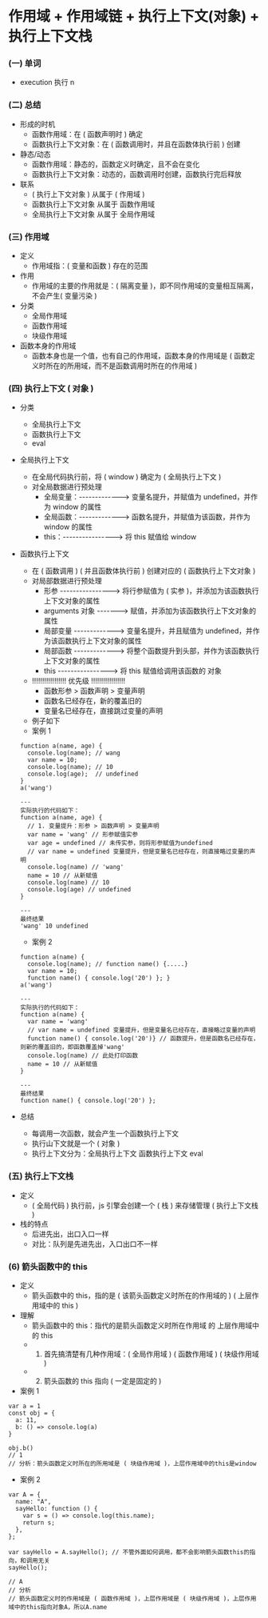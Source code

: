 # 作用域 + 作用域链 + 执行上下文(对象) + 执行上下文栈

### (一) 单词

- execution 执行 n

### (二) 总结

- 形成的时机
  - 函数作用域：在 ( 函数声明时 ) 确定
  - 函数执行上下文对象：在 ( 函数调用时，并且在函数体执行前 ) 创建
- 静态/动态
  - 函数作用域：静态的，函数定义时确定，且不会在变化
  - 函数执行上下文对象：动态的，函数调用时创建，函数执行完后释放
- 联系
  - ( 执行上下文对象 ) 从属于 ( 作用域 )
  - 函数执行上下文对象 从属于 函数作用域
  - 全局执行上下文对象 从属于 全局作用域

### (三) 作用域

- 定义
  - 作用域指：( 变量和函数 ) 存在的范围
- 作用
  - 作用域的主要的作用就是：( 隔离变量 )，即不同作用域的变量相互隔离，不会产生( 变量污染 )
- 分类
  - 全局作用域
  - 函数作用域
  - 块级作用域
- 函数本身的作用域
  - 函数本身也是一个值，也有自己的作用域，函数本身的作用域是 ( 函数定义时所在的所用域，而不是函数调用时所在的作用域 )

### (四) 执行上下文 ( 对象 )

- 分类

  - 全局执行上下文
  - 函数执行上下文
  - eval

- 全局执行上下文

  - 在全局代码执行前，将 ( window ) 确定为 ( 全局执行上下文 )
  - 对全局数据进行预处理
    - 全局变量：-------------> 变量名提升，并赋值为 undefined，并作为 window 的属性
    - 全局函数：-------------> 函数名提升，并赋值为该函数，并作为 window 的属性
    - this：----------------> 将 this 赋值给 window

- 函数执行上下文

  - 在 ( 函数调用 ) ( 并且函数体执行前 ) 创建对应的 ( 函数执行上下文对象 )
  - 对局部数据进行预处理
    - 形参 ----------------> 将行参赋值为 ( 实参 )，并添加为该函数执行上下文对象的属性
    - arguments 对象 -------> 赋值，并添加为该函数执行上下文对象的属性
    - 局部变量 -------------> 变量名提升，并且赋值为 undefined，并作为该函数执行上下文对象的属性
    - 局部函数 -------------> 将整个函数提升到头部，并作为该函数执行上下文对象的属性
    - this ----------------> 将 this 赋值给调用该函数的 对象
  - !!!!!!!!!!!!!!!!! 优先级 !!!!!!!!!!!!!!!!!
    - 函数形参 > 函数声明 > 变量声明
    - 函数名已经存在，新的覆盖旧的
    - 变量名已经存在，直接跳过变量的声明
  - 例子如下
  - 案例 1

  ```
  function a(name, age) {
    console.log(name); // wang
    var name = 10;
    console.log(name); // 10
    console.log(age);  // undefined
  }
  a('wang')

  ---
  实际执行的代码如下：
  function a(name, age) {
    // 1. 变量提升：形参 > 函数声明 > 变量声明
    var name = 'wang' // 形参赋值实参
    var age = undefined // 未传实参，则将形参赋值为undefined
    // var name = undefined 变量提升，但是变量名已经存在，则直接略过变量的声明
    console.log(name) // 'wang'
    name = 10 // 从新赋值
    console.log(name) // 10
    console.log(age) // undefined
  }

  ---
  最终结果
  'wang' 10 undefined
  ```

  - 案例 2

  ```
  function a(name) {
    console.log(name); // function name() {.....}
    var name = 10;
    function name() { console.log('20') }; }
  a('wang')

  ---
  实际执行的代码如下：
  function a(name) {
    var name = 'wang'
    // var name = undefined 变量提升，但是变量名已经存在，直接略过变量的声明
    function name() { console.log('20')} // 函数提升，但是函数名已经存在，则新的覆盖旧的，即函数覆盖掉'wang'
    console.log(name) // 此处打印函数
    name = 10 // 从新赋值
  }

  ---
  最终结果
  function name() { console.log('20') };
  ```

- 总结
  - 每调用一次函数，就会产生一个函数执行上下文
  - 执行山下文就是一个 ( 对象 )
  - 执行上下文分为：全局执行上下文 函数执行上下文 eval

### (五) 执行上下文栈

- 定义
  - ( 全局代码 ) 执行前，js 引擎会创建一个 ( 栈 ) 来存储管理 ( 执行上下文栈 )
- 栈的特点
  - 后进先出，出口入口一样
  - 对比：队列是先进先出，入口出口不一样

### (6) 箭头函数中的 this

- 定义
  - 箭头函数中的 this，指的是 ( 该箭头函数定义时所在的作用域的 ) ( 上层作用域中的 this )
- 理解
  - 箭头函数中的 this：指代的是箭头函数定义时所在作用域 的 上层作用域中的 this
  - 1. 首先搞清楚有几种作用域：( 全局作用域 ) ( 函数作用域 ) ( 块级作用域 )
  - 2. 箭头函数的 this 指向 ( 一定是固定的 )
- 案例 1

```
var a = 1
const obj = {
  a: 11,
  b: () => console.log(a)
}

obj.b()
// 1
// 分析：箭头函数定义时所在的所用域是 ( 块级作用域 )，上层作用域中的this是window
```

- 案例 2

```
var A = {
  name: "A",
  sayHello: function () {
    var s = () => console.log(this.name);
    return s;
  },
};

var sayHello = A.sayHello(); // 不管外面如何调用，都不会影响箭头函数this的指向，和调用无关
sayHello();

// A
// 分析
// 箭头函数定义时的作用域是 ( 函数作用域 )，上层作用域是 ( 块级作用域 )，上层作用域中的this指向对象A，所以A.name
```
